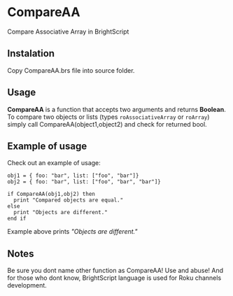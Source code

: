 # CompareAA
Compare Associative Array in BrightScript

## Instalation
Copy CompareAA.brs file into source folder.

## Usage
**CompareAA** is a function that accepts two arguments and returns **Boolean**.
To compare two objects or lists (types `roAssociativeArray` or `roArray`) simply call CompareAA(object1,object2) and check for returned bool.

## Example of usage
Check out an example of usage:

```brightscript
obj1 = { foo: "bar", list: ["foo", "bar"]}
obj2 = { foo: "bar", list: ["foo", "bar", "bar"]}

if CompareAA(obj1,obj2) then
  print "Compared objects are equal."
else
  print "Objects are different."
end if
```
Example above prints *"Objects are different."*

## Notes
Be sure you dont name other function as CompareAA!
Use and abuse! 
And for those who dont know, BrightScript language is used for Roku channels development.
